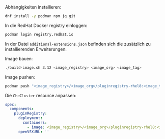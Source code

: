 Abhängigkeiten installieren:
```sh
dnf install -y podman npm jq git
```

In die RedHat Docker registry einloggen:
```sh
podman login registry.redhat.io
```

In der Datei `additional-extensions.json` befinden sich die zusätzlich zu installierenden Erweiterungen.

Image bauen:
```sh
./build-image.sh 3.12 <image_registry> <image_org> <image_tag>
```

Image pushen:
```sh
podman push "<image_registry>/<image_org>/pluginregistry-rhel8:<image_tag>"
```

Die `CheCluster` resource anpassen:
```yaml
spec:
  components:
    pluginRegistry:
      deployment:
        containers:
          - image: <image_registry>/<image_org>/pluginregistry-rhel8:<image_tag>
      openVSXURL: ''
```
